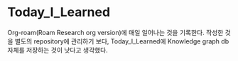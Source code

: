 # Today_I_Learned

Org-roam(Roam Research org version)에 매일 일어나는 것을 기록한다. 작성한 것을 별도의 repository에 관리하기 보다, 
Today_I_Learned에 Knowledge graph db 자체를 저장하는 것이 낫다고 생각했다.
